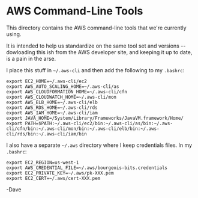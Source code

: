 AWS Command-Line Tools
======================

This directory contains the AWS command-line tools that we're currently using.

It is intended to help us standardize on the same tool set and versions -- dowloading this ish from the AWS developer site, and keeping it up to date, is a pain in the arse.

I place this stuff in `~/.aws-cli` and then add the following to my `.bashrc`:

    export EC2_HOME=~/.aws-cli/ec2
    export AWS_AUTO_SCALING_HOME=~/.aws-cli/as
    export AWS_CLOUDFORMATION_HOME=~/.aws-cli/cfn
    export AWS_CLOUDWATCH_HOME=~/.aws-cli/mon
    export AWS_ELB_HOME=~/.aws-cli/elb
    export AWS_RDS_HOME=~/.aws-cli/rds
    export AWS_IAM_HOME=~/.aws-cli/iam
    export JAVA_HOME=/System/Library/Frameworks/JavaVM.framework/Home/
    export PATH=$PATH:~/.aws-cli/ec2/bin:~/.aws-cli/as/bin:~/.aws-cli/cfn/bin:~/.aws-cli/mon/bin:~/.aws-cli/elb/bin:~/.aws-cli/rds/bin:~/.aws-cli/iam/bin

I also have a separate `~/.aws` directory where I keep credentials files. In my `.bashrc`:

    export EC2_REGION=us-west-1
    export AWS_CREDENTIAL_FILE=~/.aws/bourgeois-bits.credentials
    export EC2_PRIVATE_KEY=~/.aws/pk-XXX.pem
    export EC2_CERT=~/.aws/cert-XXX.pem

-Dave

